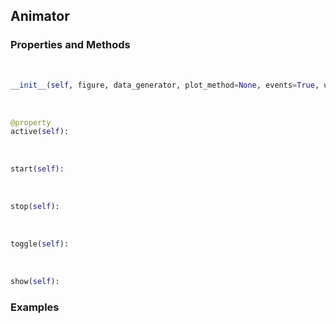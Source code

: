 ## <a id="McUtils.Plots.Interactive.Animator">Animator</a>


### Properties and Methods
<a id="McUtils.Plots.Interactive.Animator.__init__" class="docs-object-method">&nbsp;</a>
```python
__init__(self, figure, data_generator, plot_method=None, events=True, update=False, **anim_ops): 
```

<a id="McUtils.Plots.Interactive.Animator.active" class="docs-object-method">&nbsp;</a>
```python
@property
active(self): 
```

<a id="McUtils.Plots.Interactive.Animator.start" class="docs-object-method">&nbsp;</a>
```python
start(self): 
```

<a id="McUtils.Plots.Interactive.Animator.stop" class="docs-object-method">&nbsp;</a>
```python
stop(self): 
```

<a id="McUtils.Plots.Interactive.Animator.toggle" class="docs-object-method">&nbsp;</a>
```python
toggle(self): 
```

<a id="McUtils.Plots.Interactive.Animator.show" class="docs-object-method">&nbsp;</a>
```python
show(self): 
```

### Examples


